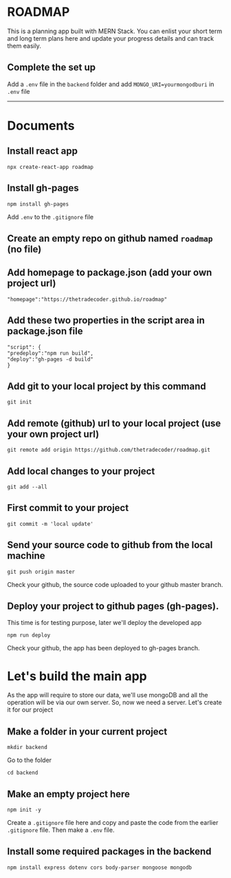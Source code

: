 # ROADMAP
This is a planning app built with MERN Stack. 
You can enlist your short term and long term plans here and update your progress details and can track them easily.

## Complete the set up

Add a `.env` file in the `backend` folder and add `MONGO_URI=yourmongodburi` in `.env` file

***

# Documents 
## Install react app
`npx create-react-app roadmap`

## Install gh-pages
`npm install gh-pages`

Add `.env` to the `.gitignore` file 

## Create an empty repo on github named `roadmap` (no file)

## Add homepage to package.json (add your own project url)
`"homepage":"https://thetradecoder.github.io/roadmap"`

## Add these two properties in the script area in package.json file

```
"script": {
"predeploy":"npm run build",
"deploy":"gh-pages -d build"
}
```
## Add git to your local project by this command
`git init`


## Add remote (github) url to your local project (use your own project url)
`git remote add origin https://github.com/thetradecoder/roadmap.git`

## Add local changes to your project
`git add --all`

## First commit to your project 
`git commit -m 'local update'`

## Send your source code to github from the local machine
`git push origin master`

Check your github, the source code uploaded to your github master branch.

## Deploy your project to github pages (gh-pages). 
This time is for testing purpose, later we'll deploy the developed app

`npm run deploy`

Check your github, the app has been deployed to gh-pages branch.

# Let's build the main app
As the app will require to store our data, we'll use mongoDB and all the operation will be via our own server. So, now we need a server. Let's create it for our project

## Make a folder in your current project
`mkdir backend`

Go to the folder 

`cd backend`

## Make an empty project here 
`npm init -y`

Create a `.gitignore` file here and copy and paste the code from the earlier `.gitignore` file. Then make a `.env` file.

## Install some required packages in the backend
`npm install express dotenv cors body-parser mongoose mongodb`




